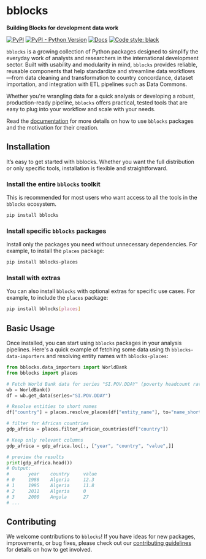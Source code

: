 # bblocks

__Building Blocks for development data work__

[![PyPI](https://img.shields.io/pypi/v/bblocks.svg)](https://pypi.org/project/bblocks/)
[![PyPI - Python Version](https://img.shields.io/pypi/pyversions/bblocks.svg)](https://pypi.org/project/bblocks/)
[![Docs](https://img.shields.io/badge/docs-bblocks-blue)](https://docs.one.org/tools/bblocks/)
[![Code style: black](https://img.shields.io/badge/code%20style-black-000000.svg)](https://github.com/psf/black)


`bblocks` is a growing collection of Python packages designed to simplify the everyday work of analysts and 
researchers in the international development sector. Built with usability and modularity in mind, `bblocks` 
provides reliable, reusable components that help standardize and streamline data workflows—from data cleaning 
and transformation to country concordance, dataset importation, and integration with ETL pipelines such as Data Commons.

Whether you're wrangling data for a quick analysis or developing a robust, production-ready 
pipeline, `bblocks` offers practical, tested tools that are easy to plug into your workflow and scale with your needs.

Read the [documentation](https://docs.one.org/tools/bblocks/) for more details on how to use `bblocks` packages 
and the motivation for their creation.

## Installation

It’s easy to get started with bblocks. Whether you want the full distribution or only specific 
tools, installation is flexible and straightforward.

### Install the entire `bblocks` toolkit
This is recommended for most users who want access to all the tools in the `bblocks` ecosystem.

```bash
pip install bblocks
```

### Install specific `bblocks` packages

Install only the packages you need without unnecessary dependencies. For example, to install the `places` package:

```bash
pip install bblocks-places
```

### Install with extras

You can also install `bblocks` with optional extras for specific use cases. 
For example, to include the `places` package:

```bash
pip install bblocks[places]
```

## Basic Usage

Once installed, you can start using `bblocks` packages in your analysis pipelines. Here's a
quick example of fetching some data using th `bblocks-data-importers` and resolving entity
names with `bblocks-places`:

```python
from bblocks.data_importers import WorldBank
from bblocks import places

# Fetch World Bank data for series "SI.POV.DDAY" (poverty headcount ratio at $3.00 a day)
wb = WorldBank()
df = wb.get_data(series="SI.POV.DDAY")

# Resolve entities to short names
df["country"] = places.resolve_places(df["entity_name"], to="name_short", not_found="ignore")

# filter for African countries
gdp_africa = places.filter_african_countries(df["country"])

# Keep only relevant columns
gdp_africa = gdp_africa.loc[:, ["year", "country", "value",]]

# preview the results
print(gdp_africa.head())
# Output:
#       year    country     value 
# 0     1988    Algeria     12.3
# 1     1995    Algeria     11.8
# 2     2011    Algeria     0
# 3     2000    Angola      27
# ...

```

## Contributing

We welcome contributions to `bblocks`! If you have ideas for new packages, improvements, or bug fixes, 
please check out our [contributing guidelines](https://github.com/ONEcampaign/bblocks/blob/main/CONTRIBUTING.md) 
for details on how to get involved.

